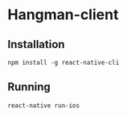 # Hangman-client

## Installation

```
npm install -g react-native-cli
```


## Running

```
react-native run-ios
```
